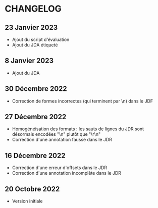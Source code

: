 # CHANGELOG

## 23 Janvier 2023

* Ajout du script d'évaluation
* Ajout du JDA étiqueté

## 8 Janvier 2023

* Ajout du JDA

## 30 Décembre 2022

* Correction de formes incorrectes (qui terminent par \n) dans le JDF

## 27 Décembre 2022

* Homogénéisation des formats : les sauts de lignes du JDR sont désormais encodées "\n" plutôt que "\\r\\n"
* Correction d'une annotation fausse dans le JDR

## 16 Décembre 2022

* Correction d'une erreur d'offsets dans le JDR
* Correction d'une annotation incomplète dans le JDR

## 20 Octobre 2022

* Version initiale
